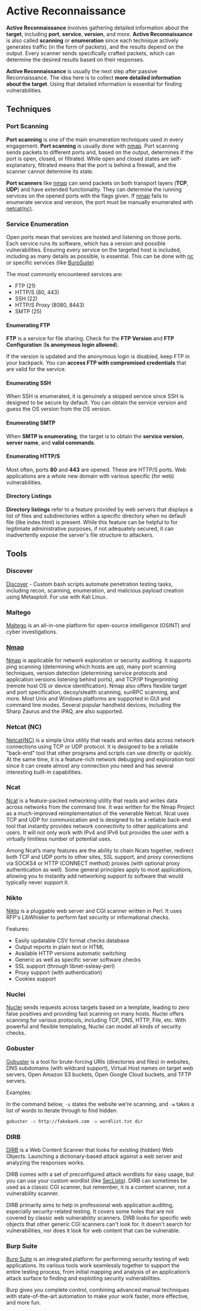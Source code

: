 # Active Reconnaissance

**Active Reconnaissance** involves gathering detailed information about the **target**, including **port**, **service**, **version**, and more. **Active Reconnaissance** is also called **scanning** or **enumeration** since each technique actively generates traffic (in the form of packets), and the results depend on the output. Every scanner sends specifically crafted packets, which can determine the desired results based on their responses. 

**Active Reconnaissance** is usually the next step after passive Reconnaissance. The idea here is to collect **more detailed information about the target**. Using that detailed information is essential for finding vulnerabilities.

## Techniques

### Port Scanning

**Port scanning** is one of the main enumeration techniques used in every engagement. **Port scanning** is usually done with [nmap](https://www.kali.org/tools/nmap/). Port scanning sends packets to different ports and, based on the output, determines if the port is open, closed, or filtrated. While open and closed states are self-explanatory, filtrated means that the port is behind a firewall, and the scanner cannot determine its state.

**Port scanners** like [nmap](https://www.kali.org/tools/nmap/) can send packets on both transport layers (**TCP**, **UDP**) and have extended functionality. They can determine the running services on the opened ports with the flags given. If [nmap](https://www.kali.org/tools/nmap/) fails to enumerate service and version, the port must be manually enumerated with [netcat(nc)](https://www.kali.org/tools/netcat/). 


### Service Enumeration

Open ports mean that services are hosted and listening on those ports. Each service runs its software, which has a version and possible vulnerabilities. Ensuring every service on the targeted host is included, including as many details as possible, is essential. This can be done with [nc]((https://www.kali.org/tools/netcat/)) or specific services (like [BurpSuite](https://www.kali.org/tools/burpsuite/))

The most commonly encountered services are:

- FTP (21)
- HTTP/S (80, 443)
- SSH (22)
- HTTP/S Proxy (8080, 8443)
- SMTP (25)

#### Enumerating FTP

**FTP** is a service for file sharing. Check for the **FTP Version** and **FTP Configuration** (**Is anonymous login allowed**).

If the version is updated and the anonymous login is disabled, keep FTP in your backpack. You can **access FTP with compromised credentials** that are valid for the service.

#### Enumerating SSH

When SSH is enumerated, it is genuinely a skipped service since SSH is designed to be secure by default. You can obtain the service version and guess the OS version from the OS version.

#### Enumerating SMTP

When **SMTP is enumerating**, the target is to obtain the **service version**, **server name**, and **valid commands**.

#### Enumerating HTTP/S

Most often, ports **80** and **443** are opened. These are HTTP/S ports. Web applications are a whole new domain with various specific (for web) vulnerabilities.

#### Directory Listings

**Directory listings** refer to a feature provided by web servers that displays a list of files and subdirectories within a specific directory when no default file (like index.html) is present. While this feature can be helpful to for legitimate administrative purposes, if not adequately secured, it can inadvertently expose the server's file structure to attackers.

## Tools

### Discover

[Discover](https://github.com/leebaird/discover) - Custom bash scripts automate penetration testing tasks, including recon, scanning, enumeration, and malicious payload creation using Metasploit. For use with Kali Linux.

### Maltego

[Maltego](https://www.maltego.com/) is an all-in-one platform for open-source intelligence (OSINT) and cyber investigations.

### [Nmap](Nmap.md)

[Nmap](https://www.kali.org/tools/nmap/) is applicable for network exploration or security auditing. It supports ping scanning (determining which hosts are up), many port scanning techniques, version detection (determining service protocols and application versions listening behind ports), and TCP/IP fingerprinting (remote host OS or device identification). Nmap also offers flexible target and port specification, decoy/stealth scanning, sunRPC scanning, and more. Most Unix and Windows platforms are supported in GUI and command line modes. Several popular handheld devices, including the Sharp Zaurus and the iPAQ, are also supported.

### Netcat (NC)

[Netcat(NC)](https://www.kali.org/tools/netcat/) is a simple Unix utility that reads and writes data across network connections using TCP or UDP protocol. It is designed to be a reliable "back-end" tool that other programs and scripts can use directly or quickly. At the same time, it is a feature-rich network debugging and exploration tool since it can create almost any connection you need and has several interesting built-in capabilities.

### Ncat

[Ncat](https://www.kali.org/tools/ncat-w32/) is a feature-packed networking utility that reads and writes data across networks from the command line. It was written for the Nmap Project as a much-improved reimplementation of the venerable Netcat. Ncat uses TCP and UDP for communication and is designed to be a reliable back-end tool that instantly provides network connectivity to other applications and users. It will not only work with IPv4 and IPv6 but provides the user with a virtually limitless number of potential uses.

Among Ncat’s many features are the ability to chain Ncats together, redirect both TCP and UDP ports to other sites, SSL support, and proxy connections via SOCKS4 or HTTP (CONNECT method) proxies (with optional proxy authentication as well). Some general principles apply to most applications, allowing you to instantly add networking support to software that would typically never support it.

### Nikto

[Nikto](https://www.kali.org/tools/nikto/) is a pluggable web server and CGI scanner written in Perl. It uses RFP's LibWhisker to perform fast security or informational checks.

Features:
- Easily updatable CSV format checks database
- Output reports in plain text or HTML
- Available HTTP versions automatic switching
- Generic as well as specific server software checks
- SSL support (through libnet-ssleay-perl)
- Proxy support (with authentication)
- Cookies support


### Nuclei

[Nuclei](https://www.kali.org/tools/nuclei/) sends requests across targets based on a template, leading to zero false positives and providing fast scanning on many hosts. Nuclei offers scanning for various protocols, including TCP, DNS, HTTP, File, etc. With powerful and flexible templating, Nuclei can model all kinds of security checks.

### Gobuster

[Gobuster](https://www.kali.org/tools/gobuster/) is a tool for brute-forcing URIs (directories and files) in websites, DNS subdomains (with wildcard support), Virtual Host names on target web servers, Open Amazon S3 buckets, Open Google Cloud buckets, and TFTP servers.

Examples:

In the command below, ```-u``` states the website we're scanning, and ```-w``` takes a list of words to iterate through to find hidden.

```bash
gobuster -u http://fakebank.com -w wordlist.txt dir
```



### DIRB

[DIRB](https://www.kali.org/tools/dirb/) is a Web Content Scanner that looks for existing (hidden) Web Objects. Launching a dictionary-based attack against a web server and analyzing the responses works.

DIRB comes with a set of preconfigured attack wordlists for easy usage, but you can use your custom wordlist (like [SecLists](https://github.com/danielmiessler/SecLists)). DIRB can sometimes be used as a classic CGI scanner, but remember, it is a content scanner, not a vulnerability scanner.

DIRB primarily aims to help in professional web application auditing, especially security-related testing. It covers some holes that are not covered by classic web vulnerability scanners. DIRB looks for specific web objects that other generic CGI scanners can't look for. It doesn't search for vulnerabilities, nor does it look for web content that can be vulnerable.

### Burp Suite

[Burp Suite](https://www.kali.org/tools/burpsuite/) is an integrated platform for performing security testing of web applications. Its various tools work seamlessly together to support the entire testing process, from initial mapping and analysis of an application’s attack surface to finding and exploiting security vulnerabilities.

Burp gives you complete control, combining advanced manual techniques with state-of-the-art automation to make your work faster, more effective, and more fun.

